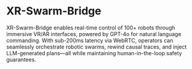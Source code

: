 # XR-Swarm-Bridge
XR-Swarm-Bridge enables real-time control of 100+ robots through immersive VR/AR interfaces, powered by GPT-4o for natural language commanding. With sub-200ms latency via WebRTC, operators can seamlessly orchestrate robotic swarms, rewind causal traces, and inject LLM-generated plans—all while maintaining human-in-the-loop safety guarantees.
